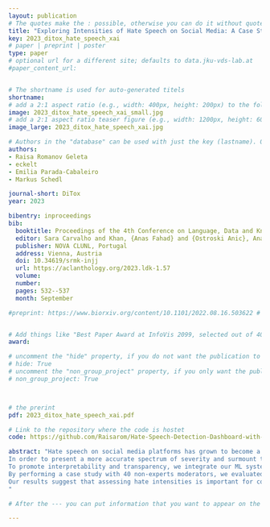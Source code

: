```yaml
---
layout: publication
# The quotes make the : possible, otherwise you can do it without quotes
title: "Exploring Intensities of Hate Speech on Social Media: A Case Study on Explaining Multilingual Models with XAI"
key: 2023_ditox_hate_speech_xai
# paper | preprint | poster
type: paper
# optional url for a different site; defaults to data.jku-vds-lab.at
#paper_content_url: 


# The shortname is used for auto-generated titels
shortname:
# add a 2:1 aspect ratio (e.g., width: 400px, height: 200px) to the folder /assets/images/papers/
image: 2023_ditox_hate_speech_xai_small.jpg
# add a 2:1 aspect ratio teaser figure (e.g., width: 1200px, height: 600px) to the folder /assets/images/papers/
image_large: 2023_ditox_hate_speech_xai.jpg

# Authors in the "database" can be used with just the key (lastname). Others can be written properly.
authors:
- Raisa Romanov Geleta
- eckelt
- Emilia Parada-Cabaleiro
- Markus Schedl

journal-short: DiTox
year: 2023

bibentry: inproceedings
bib:
  booktitle: Proceedings of the 4th Conference on Language, Data and Knowledge
  editor: Sara Carvalho and Khan, {Anas Fahad} and {Ostroski Anic}, Ana and Blerina Spahiu and Jorge Gracia and McCrae, {John P.} and Dagmar Gromann and Barbara Heinisch and Salgado, {Ana Castro}
  publisher: NOVA CLUNL, Portugal
  address: Vienna, Austria
  doi: 10.34619/srmk-injj
  url: https://aclanthology.org/2023.ldk-1.57
  volume: 
  number: 
  pages: 532--537
  month: September

#preprint: https://www.biorxiv.org/content/10.1101/2022.08.16.503622 # here you can put all preprint links (arxiv.org, osf.io,...)


# Add things like "Best Paper Award at InfoVis 2099, selected out of 4000 submissions"
award:

# uncomment the "hide" property, if you do not want the publication to be displayed on the website (usually you don't need this)
# hide: True
# uncomment the "non_group_project" property, if you only want the publication to be displayed on your personal page (i.e. publications where you contributed, but does not have anything to do with the Vis Group e.g. Master Thesis,...)
# non_group_project: True



# the prerint
pdf: 2023_ditox_hate_speech_xai.pdf

# Link to the repository where the code is hostet
code: https://github.com/Raisarom/Hate-Speech-Detection-Dashboard-with-XAI

abstract: "Hate speech on social media platforms has grown to become a major problem. In this study, we explore strategies to efficiently lessen its harmful effects by supporting content moderation through machine learning (ML). 
In order to present a more accurate spectrum of severity and surmount the constraints of seeing hate speech as a binary task (as typical in sentiment analysis), we classify hate speech into four intensities: no hate, intimidation, offense or discrimination, and promotion of violence. For this, we first involve 31 users in annotating a dataset in English and German. 
To promote interpretability and transparency, we integrate our ML system in a dashboard provided with explainable AI (XAI). 
By performing a case study with 40 non-experts moderators, we evaluated the efficacy of the proposed XAI dashboard in supporting content moderation. 
Our results suggest that assessing hate intensities is important for content moderators, as these can be related to specific penalties.  Similarly, XAI seems to be a promising method to improve ML trustworthiness, by this, facilitating moderators' well-informed decision-making. 
"

# After the --- you can put information that you want to appear on the website using markdown formatting or HTML. A good example are acknowledgements, extra references, an erratum, etc.

---
```


